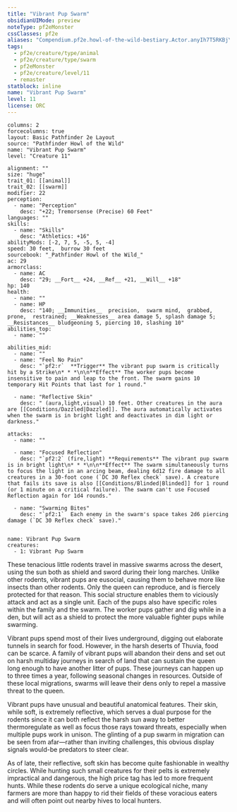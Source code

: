 ```yaml
---
title: "Vibrant Pup Swarm"
obsidianUIMode: preview
noteType: pf2eMonster
cssClasses: pf2e
aliases: "Compendium.pf2e.howl-of-the-wild-bestiary.Actor.anyIh7T5RKBjYTc3" 
tags:
  - pf2e/creature/type/animal
  - pf2e/creature/type/swarm
  - pf2eMonster
  - pf2e/creature/level/11
  - remaster
statblock: inline
name: "Vibrant Pup Swarm"
level: 11
license: ORC
---
```


```statblock
columns: 2
forcecolumns: true
layout: Basic Pathfinder 2e Layout
source: "Pathfinder Howl of the Wild"
name: "Vibrant Pup Swarm"
level: "Creature 11"

alignment: ""
size: "huge"
trait_01: [[animal]]
trait_02: [[swarm]]
modifier: 22
perception:
  - name: "Perception"
    desc: "+22; Tremorsense (Precise) 60 Feet"
languages: ""
skills:
  - name: "Skills"
    desc: "Athletics: +16"
abilityMods: [-2, 7, 5, -5, 5, -4]
speed: 30 feet,  burrow 30 feet
sourcebook: "_Pathfinder Howl of the Wild_"
ac: 29
armorclass:
  - name: AC
    desc: "29; __Fort__ +24, __Ref__ +21, __Will__ +18"
hp: 140
health:
  - name: ""
  - name: HP
    desc: "140; __Immunities__  precision,  swarm mind,  grabbed,  prone,  restrained; __Weaknesses__ area damage 5, splash damage 5; __Resistances__ bludgeoning 5, piercing 10, slashing 10"
abilities_top:
  - name: ""

abilities_mid:
  - name: ""
  - name: "Feel No Pain"
    desc: "`pf2:r`  **Trigger** The vibrant pup swarm is critically hit by a Strike\n* * *\n\n**Effect** The worker pups become insensitive to pain and leap to the front. The swarm gains 10 temporary Hit Points that last for 1 round."

  - name: "Reflective Skin"
    desc: " (aura,light,visual) 10 feet. Other creatures in the aura are [[Conditions/Dazzled|Dazzled]]. The aura automatically activates when the swarm is in bright light and deactivates in dim light or darkness."

attacks:
  - name: ""

  - name: "Focused Reflection"
    desc: "`pf2:2` (fire,light) **Requirements** The vibrant pup swarm is in bright light\n* * *\n\n**Effect** The swarm simultaneously turns to focus the light in an arcing beam, dealing 6d12 fire damage to all creatures in a 30-foot cone (`DC 30 Reflex check` save). A creature that fails its save is also [[Conditions/Blinded|Blinded]] for 1 round (or 1 minute on a critical failure). The swarm can't use Focused Reflection again for 1d4 rounds."

  - name: "Swarming Bites"
    desc: "`pf2:1`  Each enemy in the swarm's space takes 2d6 piercing damage (`DC 30 Reflex check` save)."
 
```

```encounter-table
name: Vibrant Pup Swarm
creatures:
  - 1: Vibrant Pup Swarm
```



These tenacious little rodents travel in massive swarms across the desert, using the sun both as shield and sword during their long marches. Unlike other rodents, vibrant pups are eusocial, causing them to behave more like insects than other rodents. Only the queen can reproduce, and is fiercely protected for that reason. This social structure enables them to viciously attack and act as a single unit. Each of the pups also have specific roles within the family and the swarm. The worker pups gather and dig while in a den, but will act as a shield to protect the more valuable fighter pups while swarming.

Vibrant pups spend most of their lives underground, digging out elaborate tunnels in search for food. However, in the harsh deserts of Thuvia, food can be scarce. A family of vibrant pups will abandon their dens and set out on harsh multiday journeys in search of land that can sustain the queen long enough to have another litter of pups. These journeys can happen up to three times a year, following seasonal changes in resources. Outside of these local migrations, swarms will leave their dens only to repel a massive threat to the queen.

Vibrant pups have unusual and beautiful anatomical features. Their skin, while soft, is extremely reflective, which serves a dual purpose for the rodents since it can both reflect the harsh sun away to better thermoregulate as well as focus those rays toward threats, especially when multiple pups work in unison. The glinting of a pup swarm in migration can be seen from afar—rather than inviting challenges, this obvious display signals would-be predators to steer clear.

As of late, their reflective, soft skin has become quite fashionable in wealthy circles. While hunting such small creatures for their pelts is extremely impractical and dangerous, the high price tag has led to more frequent hunts. While these rodents do serve a unique ecological niche, many farmers are more than happy to rid their fields of these voracious eaters and will often point out nearby hives to local hunters.
